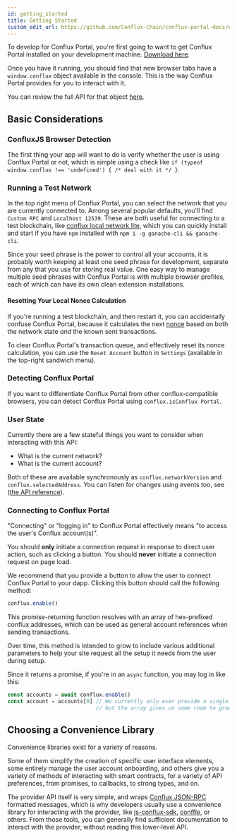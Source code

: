 ```yaml
---
id: getting_started
title: Getting Started
custom_edit_url: https://github.com/Conflux-Chain/conflux-portal-docs/edit/master/docs/en/Main_Concepts/Getting_Started.md
---
```

To develop for Conflux Portal, you're first going to want to get Conflux Portal
installed on your development machine. [Download
here](https://github.com/Conflux-Chain/conflux-portal/releases).   

Once you have it running, you should find that new browser tabs have a
`window.conflux` object available in the console. This is the way Conflux Portal
provides for you to interact with it.  

You can review the full API for that object [here](../API_Reference/Conflux_Provider.md).

## Basic Considerations

### ConfluxJS Browser Detection

The first thing your app will want to do is verify whether the user is using
Conflux Portal or not, which is simple using a check like `if (typeof
window.conflux !== 'undefined') { /* deal with it */ }`. 

### Running a Test Network

In the top right menu of Conflux Portal, you can select the network that you are
currently connected to. Among several popular defaults, you'll find `Custom RPC`
and `Localhost 12539`. These are both useful for connecting to a test
blockchain, like [conflux local network
lite](https://github.com/yqrashawn/conflux-local-network-lite#readme), which you
can quickly install and start if you have `npm` installed with `npm i -g
ganache-cli && ganache-cli`. 

<!-- Ganache has some great features for starting it up with different states. If you -->
<!-- start it with the `-m` flag, you can feed it the same seed phrase you have in -->
<!-- your Conflux Portal, and the test network will give your first 10 accounts 100 -->
<!-- test ether each, which makes it easier to start work.  -->

Since your seed phrase is the power to control all your accounts, it is probably
worth keeping at least one seed phrase for development, separate from any that
you use for storing real value. One easy way to manage multiple seed phrases
with Conflux Portal is with multiple browser profiles, each of which can have
its own clean extension installations.  

#### Resetting Your Local Nonce Calculation

If you're running a test blockchain, and then restart it, you can accidentally
confuse Conflux Portal, because it calculates the next
[nonce](./Sending_Transactions.md#nonce-[ignored]) based on both the network
state _and_ the known sent transactions.  

To clear Conflux Portal's transaction queue, and effectively reset its nonce
calculation, you can use the `Reset Account` button in `Settings` (available in
the top-right sandwich menu). 

### Detecting Conflux Portal

If you want to differentiate Conflux Portal from other conflux-compatible
browsers, you can detect Conflux Portal using `conflux.isConflux Portal`. 

### User State

Currently there are a few stateful things you want to consider when interacting
with this API:

- What is the current network?
- What is the current account?

Both of these are available synchronously as `conflux.networkVersion` and
`conflux.selectedAddress`. You can listen for changes using events too, see
([the API reference](../API_Reference/Conflux_Provider.md)).

### Connecting to Conflux Portal

"Connecting" or "logging in" to Conflux Portal effectively means "to access the
user's Conflux account(s)".

You should **only** initiate a connection request in response to direct user
action, such as clicking a button. You should **never** initiate a connection
request on page load.  

We recommend that you provide a button to allow the user to connect Conflux
Portal to your dapp. Clicking this button should call the following method:  

```javascript
conflux.enable()
```

This promise-returning function resolves with an array of hex-prefixed conflux
addresses, which can be used as general account references when sending
transactions.  

Over time, this method is intended to grow to include various additional
parameters to help your site request all the setup it needs from the user during
setup.  

Since it returns a promise, if you're in an `async` function, you may log in
like this:  

```javascript
const accounts = await conflux.enable()
const account = accounts[0] // We currently only ever provide a single account,
                            // but the array gives us some room to grow.
```

## Choosing a Convenience Library

Convenience libraries exist for a variety of reasons.

Some of them simplify the creation of specific user interface elements, some
entirely manage the user account onboarding, and others give you a variety of
methods of interacting with smart contracts, for a variety of API preferences,
from promises, to callbacks, to strong types, and on.  

The provider API itself is very simple, and wraps [Conflux
JSON-RPC](https://conflux-chain.github.io/conflux-doc/json-rpc/) formatted
messages, which is why developers usually use a convenience library for
interacting with the provider, like
[js-conflux-sdk](https://www.npmjs.com/package/js-conflux-sdk),
[conffle](https://github.com/liuis/conffle#readme), or others. From those tools,
you can generally find sufficient documentation to interact with the provider,
without reading this lower-level API. 